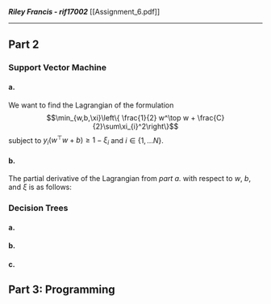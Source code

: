 ***Riley Francis  - rif17002***
[[Assignment_6.pdf]]
- - -
## Part 2
### Support Vector Machine
#### a.
We want to find the Lagrangian of the formulation $$\min_{w,b,\xi}\left\{ \frac{1}{2} w^\top w + \frac{C}{2}\sum\xi_{i}^2\right\}$$ subject to $y_{i}(w^\top w + b) \ge 1 - \xi_{i}$ and $i\in \{1,\ldots N\}$.
#### b.
The partial derivative of the Lagrangian from *part a.* with respect to $w$, $b$, and $\xi$ is as follows: 

### Decision Trees
#### a.
#### b.
#### c.

## Part 3: Programming
